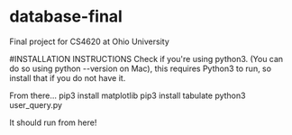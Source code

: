 # database-final
Final project for CS4620 at Ohio University

#INSTALLATION INSTRUCTIONS
Check if you're using python3. (You can do so using python --version on Mac), this requires Python3 to run, so install that if you do not have it. 

From there...
pip3 install matplotlib
pip3 install tabulate 
python3 user_query.py

It should run from here!